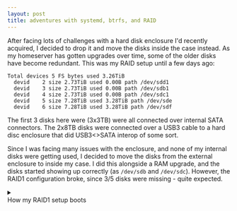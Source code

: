 ```yaml
---
layout: post
title: adventures with systemd, btrfs, and RAID
---
```


After facing lots of challenges with a hard disk enclosure I'd recently acquired, I decided to drop it and move the disks inside the case instead. As my homeserver has gotten upgrades over time, some of the older disks have become redundant. This was my RAID setup until a few days ago:

```
Total devices 5 FS bytes used 3.26TiB
  devid    2 size 2.73TiB used 0.00B path /dev/sdd1
  devid    3 size 2.73TiB used 0.00B path /dev/sdb1
  devid    4 size 2.73TiB used 0.00B path /dev/sdc1
  devid    5 size 7.28TiB used 3.28TiB path /dev/sde
  devid    6 size 7.28TiB used 3.28TiB path /dev/sdf
```

The first 3 disks here were (3x3TB) were all connected over internal SATA connectors. The 2x8TB disks were connected over a USB3 cable to a hard disc enclosure that did USB3<>SATA interop of some sort.

Since I was facing many issues with the enclosure, and none of my internal disks were getting used, I decided to move the disks from the external enclosure to inside my case. I did this alongside a RAM upgrade, and the disks started showing up correctly (as `/dev/sdb` and `/dev/sdc`). However, the RAID1 configuration broke, since 3/5 disks were missing - quite expected.

<details><summary><aside>How my RAID1 setup boots</summary>
`btrfs` RAID is nicely supported on ArchLinux. You need to make sure that your mkinitcpio hooks include btrfs. Then, I have a custom systemd service that runs a btrfs ready check before the mounts happen. The mount itself happens as a normal fstab mount, which gets delegated to systemd-mount.
</aside>

Note that the 3 disks I'd removed - all had zero usage at this point. The next step here would be to run `btrfs device delete` which removes a disk from a btrfs RAID filesystem. However, to run this command, your filesystem must be mounted in RW mode. The normal way to do that after disk changes is to use the recovery mode:

`mount -o recovery /dev/sdc /mnt/xwing`.

This command returned no errors, even if I got a few warnings in my dmesg:

```
BTRFS info (device sdc): allowing degraded mounts
BTRFS info (device sdc): disk space caching is enabled
BTRFS info (device sdc): has skinny extents
BTRFS warning (device sdc): devid 2 uuid c2e4fe2d-5a6e-4402-8a2f-5530617fb49a is missing
BTRFS warning (device sdc): devid 3 uuid 202482b3-1523-4e37-86bf-1fa3cf65217f is missing
BTRFS warning (device sdc): devid 4 uuid 37d84c6b-46e2-439e-94f1-3f3b5889f2b9 is missing
BTRFS info (device sdc): bdev (efault) errs: wr 0, rd 98834, flush 0, corrupt 0, gen 0
```

However, when I checked the actual mount path, it wasn't really mounted. Running `mount` didn't show sdc as mounted anywhere. I played around a bit with various mount options (`ro`) to no avail.

After getting nowhere with this problem, I asked for help on the btrfs IRC channel. What confused everyone was that:

- The mount looks like it succeeds (I even got a 0 return), yet
- there was nothing in the logs to say why it wasn't getting mounted.

Someone suggested me to try mounting on a different path, and _it worked!_. Turns out `systemd` was unmounting the disk as soon as it was mounted. I found the smoking gun on the journalctl logs:

```
systemd: mnt-xwing.mount: Unit is bound to inactive unit dev-disk-by\x2duuid-493787da\x2db488\x2d4661\x2db95c\x2d2a132109efa6>
systemd: Unmounting /mnt/xwing
```

Which made me ask - *Why?* One of the benefits of running Arch is that I'm responsible for the complete system - including the way disks are mounted. I went down the rabbit hole to figure out why this was happening.

## systemd

systemd, as you ought to know, tries to do everything - including mounting disks on its own. However, most linux systems usually use `/etc/fstab` to actually configure disk mounts. systemd supports disks mounts via a [mount unit configuration](https://www.freedesktop.org/software/systemd/man/systemd.mount.html), which are unit configuration files ending with `.mount`.

Since nobody is going to write these files, `systemd` comes with a nice [systemd-fstab-generator](https://www.linux.org/docs/man8/systemd-fstab-generator.html) that translates `/etc/fstab` into native systemd units _early at boot_.

## mkinitcpio

The _early at boot_ part where `systemd-fstab-generator` is meant to run is configured via `mkinitcpio` in ArchLinux. This prepares the `initramfs` by letting you add/remove hooks into the linux init process. For eg, I have the `btrfs` hook configured, which:

1. [adds the btrfs linux module](https://github.com/archlinux/svntogit-packages/blob/packages/btrfs-progs/trunk/initcpio-install-btrfs)
2. [runs a device scan](https://github.com/archlinux/svntogit-packages/blob/packages/btrfs-progs/trunk/initcpio-hook-btrfs)

In my case, I had some requirements for running the `systemd` hook, which lets me run a select few systemd services before init itself runs. In hindsight - this was a bad idea. Unfortunately, this hook does a lot more than what I wanted. It installs a few units that ensure that the mounts now happen via systemd instead:

### `local-fs.target`

This is set as the target for all mount units generated by `systemd-fstab-generator`.

However, we still haven't actually run the generator yet. `systemd` runs all generators when you run `systemctl daemon-reload`(!). In this case, reading through the [`bootup`](https://www.man7.org/linux/man-pages/man7/bootup.7.html) man page tells us more.

### `initrd-parse-etc.service`

This is the first service (not target) that actually runs in the systemd-init process. The Unit file isn't that confusing:

```ini
[Unit]
Description=Reload Configuration from the Real Root
DefaultDependencies=no
Requires=initrd-root-fs.target
After=initrd-root-fs.target
OnFailure=emergency.target
OnFailureJobMode=replace-irreversibly
ConditionPathExists=/etc/initrd-release

[Service]
Type=oneshot
ExecStartPre=-systemctl daemon-reload
# we have to retrigger initrd-fs.target after daemon-reload
ExecStart=-systemctl --no-block start initrd-fs.target
ExecStart=systemctl --no-block start initrd-cleanup.service
```

The `ExecStartPre` step here runs the `daemon-reload`, which in turn triggers the `systemd-fstab-generator`, which generates the mount files from the fstab. Then when we reach `local-fs.target`, these mount points are pulled in as a dependency and get mounted.

At this point, systemd claims complete authority over that mountpoint - any attempts to mount anything on a failed-mount will be immediately met with a umount. [A lot of folks](https://bugzilla.redhat.com/show_bug.cgi?id=1494014) have cursed this behaviour to no avail and looks like systemd [might get a fix for this](https://github.com/w-simon/systemd/commit/2cb551af8cee8d9e71a68340c3a088fb2602ebfa) - the PR isn't yet approved.

## Learning

1. Running `systemd` during initrd is a bad idea.
2. Don't run a manual mount to a mountpoint managed by `systemd`
3. There's some [interesting mount options](https://www.freedesktop.org/software/systemd/man/systemd.mount.html) that systemd supports, but none of them disable the auto-unmount behaviour.